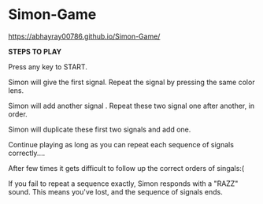 # Simon-Game
https://abhayray00786.github.io/Simon-Game/

**STEPS TO PLAY**

Press any key to START. 

Simon will give the first signal. 
Repeat the signal by pressing the same color lens.

Simon will add another signal . 
Repeat these two signal one after another, in order.

Simon will duplicate these first two signals and add one.

Continue playing as long as you can repeat each sequence of signals correctly....

After few times it gets difficult to follow up the correct orders of singals:(

If you fail to repeat a sequence exactly, Simon responds with a "RAZZ" sound. This means you've lost, and the sequence of signals ends.
